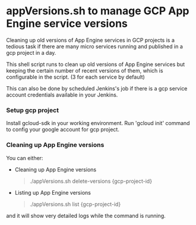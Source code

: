 # appVersions.sh to manage GCP App Engine service versions

Cleaning up old versions of App Engine services in GCP projects is a tedious task if there are many micro services running and published in a gcp project in a day.

This shell script runs to clean up old versions of App Engine services but keeping the certain number of recent versions of them, which is configurable in the script. (3 for each service by default)

This can also be done by scheduled Jenkins's job if there is a gcp service account credentials available in your Jenkins.

### Setup gcp project

Install gcloud-sdk in your working environment.
Run 'gcloud init' command to config your google account for gcp project.

### Cleaning up App Engine versions

You can either:
* Cleaning up App Engine versions

    > ./appVersions.sh delete-versions {gcp-project-id}

* Listing up App Engine versions

    > ./appVersions.sh list {gcp-project-id}

and it will show very detailed logs while the command is running.
